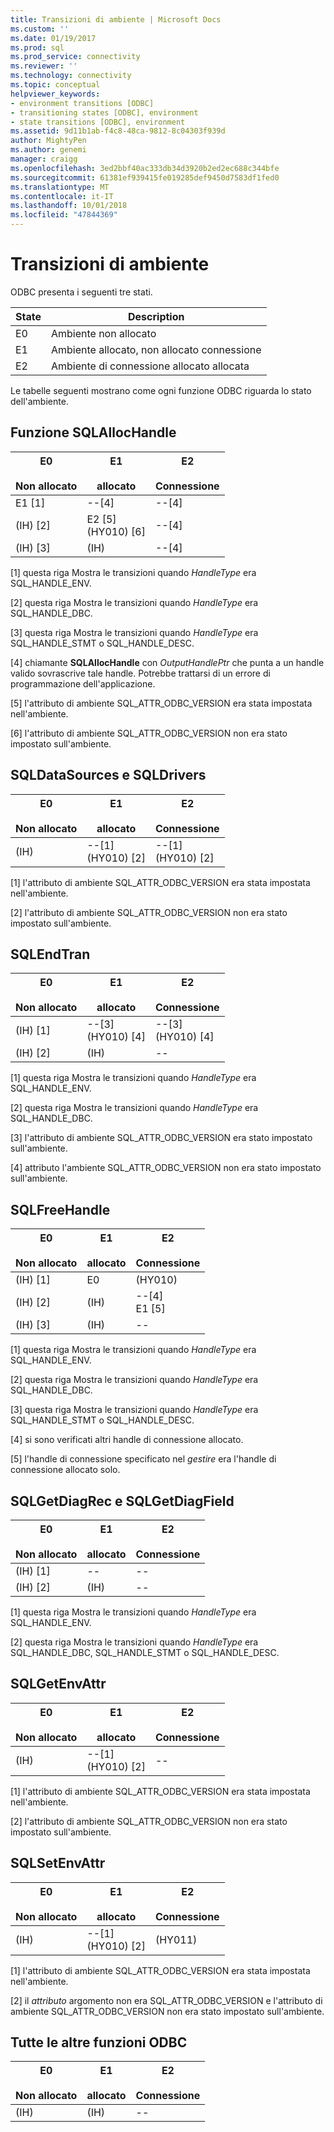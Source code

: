 ```yaml
---
title: Transizioni di ambiente | Microsoft Docs
ms.custom: ''
ms.date: 01/19/2017
ms.prod: sql
ms.prod_service: connectivity
ms.reviewer: ''
ms.technology: connectivity
ms.topic: conceptual
helpviewer_keywords:
- environment transitions [ODBC]
- transitioning states [ODBC], environment
- state transitions [ODBC], environment
ms.assetid: 9d11b1ab-f4c8-48ca-9812-8c04303f939d
author: MightyPen
ms.author: genemi
manager: craigg
ms.openlocfilehash: 3ed2bbf40ac333db34d3920b2ed2ec688c344bfe
ms.sourcegitcommit: 61381ef939415fe019285def9450d7583df1fed0
ms.translationtype: MT
ms.contentlocale: it-IT
ms.lasthandoff: 10/01/2018
ms.locfileid: "47844369"
---
```

# <a name="environment-transitions"></a>Transizioni di ambiente
ODBC presenta i seguenti tre stati.  
  
|State|Description|  
|-----------|-----------------|  
|E0|Ambiente non allocato|  
|E1|Ambiente allocato, non allocato connessione|  
|E2|Ambiente di connessione allocato allocata|  
  
 Le tabelle seguenti mostrano come ogni funzione ODBC riguarda lo stato dell'ambiente.  
  
## <a name="sqlallochandle"></a>Funzione SQLAllocHandle  
  
|E0<br /><br /> Non allocato|E1<br /><br /> allocato|E2<br /><br /> Connessione|  
|------------------------|----------------------|-----------------------|  
|E1 [1]|--[4]|--[4]|  
|(IH) [2]|E2 [5]<br />(HY010) [6]|--[4]|  
|(IH) [3]|(IH)|--[4]|  
  
 [1] questa riga Mostra le transizioni quando *HandleType* era SQL_HANDLE_ENV.  
  
 [2] questa riga Mostra le transizioni quando *HandleType* era SQL_HANDLE_DBC.  
  
 [3] questa riga Mostra le transizioni quando *HandleType* era SQL_HANDLE_STMT o SQL_HANDLE_DESC.  
  
 [4] chiamante **SQLAllocHandle** con *OutputHandlePtr* che punta a un handle valido sovrascrive tale handle. Potrebbe trattarsi di un errore di programmazione dell'applicazione.  
  
 [5] l'attributo di ambiente SQL_ATTR_ODBC_VERSION era stata impostata nell'ambiente.  
  
 [6] l'attributo di ambiente SQL_ATTR_ODBC_VERSION non era stato impostato sull'ambiente.  
  
## <a name="sqldatasources-and-sqldrivers"></a>SQLDataSources e SQLDrivers  
  
|E0<br /><br /> Non allocato|E1<br /><br /> allocato|E2<br /><br /> Connessione|  
|------------------------|----------------------|-----------------------|  
|(IH)|--[1]<br />(HY010) [2]|--[1]<br />(HY010) [2]|  
  
 [1] l'attributo di ambiente SQL_ATTR_ODBC_VERSION era stata impostata nell'ambiente.  
  
 [2] l'attributo di ambiente SQL_ATTR_ODBC_VERSION non era stato impostato sull'ambiente.  
  
## <a name="sqlendtran"></a>SQLEndTran  
  
|E0<br /><br /> Non allocato|E1<br /><br /> allocato|E2<br /><br /> Connessione|  
|------------------------|----------------------|-----------------------|  
|(IH) [1]|--[3]<br />(HY010) [4]|--[3]<br />(HY010) [4]|  
|(IH) [2]|(IH)|--|  
  
 [1] questa riga Mostra le transizioni quando *HandleType* era SQL_HANDLE_ENV.  
  
 [2] questa riga Mostra le transizioni quando *HandleType* era SQL_HANDLE_DBC.  
  
 [3] l'attributo di ambiente SQL_ATTR_ODBC_VERSION era stato impostato sull'ambiente.  
  
 [4] attributo l'ambiente SQL_ATTR_ODBC_VERSION non era stato impostato sull'ambiente.  
  
## <a name="sqlfreehandle"></a>SQLFreeHandle  
  
|E0<br /><br /> Non allocato|E1<br /><br /> allocato|E2<br /><br /> Connessione|  
|------------------------|----------------------|-----------------------|  
|(IH) [1]|E0|(HY010)|  
|(IH) [2]|(IH)|--[4]<br />E1 [5]|  
|(IH) [3]|(IH)|--|  
  
 [1] questa riga Mostra le transizioni quando *HandleType* era SQL_HANDLE_ENV.  
  
 [2] questa riga Mostra le transizioni quando *HandleType* era SQL_HANDLE_DBC.  
  
 [3] questa riga Mostra le transizioni quando *HandleType* era SQL_HANDLE_STMT o SQL_HANDLE_DESC.  
  
 [4] si sono verificati altri handle di connessione allocato.  
  
 [5] l'handle di connessione specificato nel *gestire* era l'handle di connessione allocato solo.  
  
## <a name="sqlgetdiagfield-and-sqlgetdiagrec"></a>SQLGetDiagRec e SQLGetDiagField  
  
|E0<br /><br /> Non allocato|E1<br /><br /> allocato|E2<br /><br /> Connessione|  
|------------------------|----------------------|-----------------------|  
|(IH) [1]|--|--|  
|(IH) [2]|(IH)|--|  
  
 [1] questa riga Mostra le transizioni quando *HandleType* era SQL_HANDLE_ENV.  
  
 [2] questa riga Mostra le transizioni quando *HandleType* era SQL_HANDLE_DBC, SQL_HANDLE_STMT o SQL_HANDLE_DESC.  
  
## <a name="sqlgetenvattr"></a>SQLGetEnvAttr  
  
|E0<br /><br /> Non allocato|E1<br /><br /> allocato|E2<br /><br /> Connessione|  
|------------------------|----------------------|-----------------------|  
|(IH)|--[1]<br />(HY010) [2]|--|  
  
 [1] l'attributo di ambiente SQL_ATTR_ODBC_VERSION era stata impostata nell'ambiente.  
  
 [2] l'attributo di ambiente SQL_ATTR_ODBC_VERSION non era stato impostato sull'ambiente.  
  
## <a name="sqlsetenvattr"></a>SQLSetEnvAttr  
  
|E0<br /><br /> Non allocato|E1<br /><br /> allocato|E2<br /><br /> Connessione|  
|------------------------|----------------------|-----------------------|  
|(IH)|--[1]<br />(HY010) [2]|(HY011)|  
  
 [1] l'attributo di ambiente SQL_ATTR_ODBC_VERSION era stata impostata nell'ambiente.  
  
 [2] il *attributo* argomento non era SQL_ATTR_ODBC_VERSION e l'attributo di ambiente SQL_ATTR_ODBC_VERSION non era stato impostato sull'ambiente.  
  
## <a name="all-other-odbc-functions"></a>Tutte le altre funzioni ODBC  
  
|E0<br /><br /> Non allocato|E1<br /><br /> allocato|E2<br /><br /> Connessione|  
|------------------------|----------------------|-----------------------|  
|(IH)|(IH)|--|
